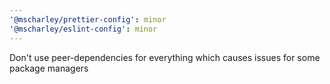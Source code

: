 ```yaml
---
'@mscharley/prettier-config': minor
'@mscharley/eslint-config': minor
---
```


Don't use peer-dependencies for everything which causes issues for some package managers
